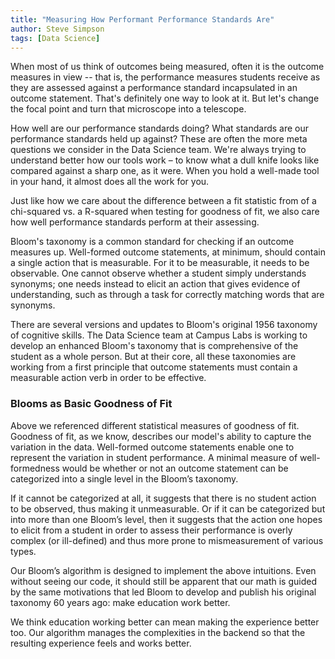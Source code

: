 ```yaml
---
title: "Measuring How Performant Performance Standards Are"
author: Steve Simpson
tags: [Data Science]
---
```



When most of us think of outcomes being measured, often it is the outcome measures in view -- that is, the performance measures students receive as they are assessed against a performance standard incapsulated in an outcome statement. That's definitely one way to look at it.  But let's change the focal point and turn that microscope into a telescope. 

How well are our performance standards doing? What standards are our performance standards held up against? These are often the more meta questions we consider in the Data Science team. We're always trying to understand better how our tools work – to know what a dull knife looks like compared against a sharp one, as it were. When you hold a well-made tool in your hand, it almost does all the work for you.

Just like how we care about the difference between a fit statistic from of a chi-squared vs. a R-squared when testing for goodness of fit, we also care how well performance standards perform at their assessing.

Bloom's taxonomy is a common standard for checking if an outcome measures up. Well-formed outcome statements, at minimum, should contain a single action that is measurable. For it to be measurable, it needs to be observable. One cannot observe whether a student simply understands synonyms; one needs instead to elicit an action that gives evidence of understanding, such as through a task for correctly matching words that are synonyms. 

There are several versions and updates to Bloom's original 1956 taxonomy of cognitive skills. The Data Science team at Campus Labs is working to develop an enhanced Bloom's taxonomy that is comprehensive of the student as a whole person. But at their core, all these taxonomies are working from a first principle that outcome statements must contain a measurable action verb in order to be effective.


### Blooms as Basic Goodness of Fit

Above we referenced different statistical measures of goodness of fit. Goodness of fit, as we know, describes our model's ability to capture the variation in the data. Well-formed outcome statements enable one to represent the variation in student performance. A minimal measure of well-formedness would be whether or not an outcome statement can be categorized into a single level in the Bloom’s taxonomy.

If it cannot be categorized at all, it suggests that there is no student action to be observed, thus making it unmeasurable. Or if it can be categorized but into more than one Bloom’s level, then it suggests that the action one hopes to elicit from a student in order to assess their performance is overly complex (or ill-defined) and thus more prone to mismeasurement of various types. 

Our Bloom’s algorithm is designed to implement the above intuitions. Even without seeing our code, it should still be apparent that our math is guided by the same motivations that led Bloom to develop and publish his original taxonomy 60 years ago: make education work better. 

We think education working better can mean making the experience better too. Our algorithm manages the complexities in the backend so that the resulting experience feels and works better.

